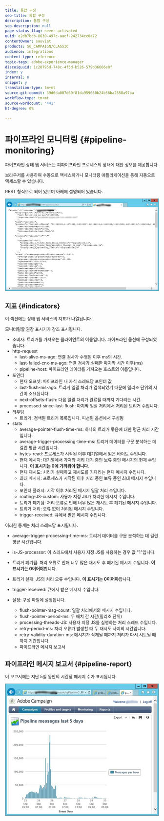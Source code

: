 ```yaml
---
title: 통합 구성
seo-title: 통합 구성
description: 통합 구성
seo-description: null
page-status-flag: never-activated
uuid: e2db7bdb-8630-497c-aacf-242734cc0a72
contentOwner: sauviat
products: SG_CAMPAIGN/CLASSIC
audience: integrations
content-type: reference
topic-tags: adobe-experience-manager
discoiquuid: 1c20795d-748c-4f5d-b526-579b36666e8f
index: y
internal: n
snippet: y
translation-type: tm+mt
source-git-commit: 39d6da007d69f81da959660b24b56ba2558a97ba
workflow-type: tm+mt
source-wordcount: '441'
ht-degree: 0%

---
```



# 파이프라인 모니터링 {#pipeline-monitoring}

파이프라인 상태 웹 서비스는 피파이프라인 프로세스의 상태에 대한 정보를 제공합니다.

브라우저를 사용하여 수동으로 액세스하거나 모니터링 애플리케이션을 통해 자동으로 액세스할 수 있습니다.

REST 형식으로 되어 있으며 아래에 설명되어 있습니다.

![](assets/triggers_8.png)

## 지표 {#indicators}

이 섹션에는 상태 웹 서비스의 지표가 나열됩니다.

모니터링할 권장 표시기가 강조 표시됩니다.

* 소비자: 트리거를 가져오는 클라이언트의 이름입니다. 파이프라인 옵션에 구성되었습니다.
* http-request
   * last-alive-ms-ago: 연결 검사가 수행된 이후 ms의 시간.
   * last-failed-cnx-ms-ago: 연결 검사가 실패한 마지막 시간 이후(ms)
   * pipeline-host: 파이프라인 데이터를 가져오는 호스트의 이름입니다.
* 포인터
   * 현재 오프셋: 파이프라인 내 자식 스레드당 포인터 값
   * last-flush-ms-ago: 트리거 일괄 처리가 검색되었기 때문에 밀리초 단위의 시간이 소요됩니다.
   * next-offsets-flush: 다음 일괄 처리가 완료될 때까지 기다리는 시간.
   * processed-since-last-flush: 마지막 일괄 처리에서 처리된 트리거 수입니다.
* 라우팅
   * 트리거: 검색된 트리거 목록입니다. 피선된 옵션에서 구성됨
* stats
   * average-pointer-flush-time-ms: 하나의 트리거 묶음에 대한 평균 처리 시간입니다.
   * average-trigger-processing-time-ms: 트리거 데이터를 구문 분석하는 데 걸린 평균 시간입니다.
   * bytes-read: 프로세스가 시작된 이후 대기열에서 읽은 바이트 수입니다.
   * 현재 메시지: 대기열에서 가져와 처리 대기 중인 보류 중인 메시지의 현재 수입니다. **이 표시기는 0에 가까워야 합니다**.
   * 현재 재시도: 처리가 실패하고 재시도를 기다리는 현재 메시지 수입니다.
   * 최대 메시지: 프로세스가 시작된 이후 처리 중인 보류 중인 최대 메시지 수입니다.
   * 포인터 플러시: 시작 이후 처리된 메시지 일괄 처리 수입니다.
   * routing-JS-custom: 사용자 지정 JS가 처리한 메시지 수입니다.
   * 트리거 폐기됨: 처리 오류로 인해 너무 많은 재시도 후 폐기된 메시지 수입니다.
   * 트리거 처리: 오류 없이 처리된 메시지 수입니다.
   * trigger-received: 큐에서 받은 메시지 수입니다.

이러한 통계는 처리 스레드당 표시됩니다.

* average-trigger-processing-time-ms: 트리거 데이터를 구문 분석하는 데 걸린 평균 시간입니다.
* is-JS-processor: 이 스레드에서 사용자 지정 JS를 사용하는 경우 값 &quot;1&quot;입니다.
* 트리거 폐기됨: 처리 오류로 인해 너무 많은 재시도 후 폐기된 메시지 수입니다. **이 표시기는 0이어야**&#x200B;합니다.
* 트리거 실패: JS의 처리 오류 수입니다. **이 표시기는 0이어야**&#x200B;합니다.
* trigger-received: 큐에서 받은 메시지 수입니다.

* 설정: 구성 파일에 설정됩니다.
   * flush-pointer-msg-count: 일괄 처리에서의 메시지 수입니다.
   * flush-pointer-period-ms: 두 배치 간 시간(밀리초 단위)
   * processing-threads-JS: 사용자 지정 JS를 실행하는 처리 스레드 수입니다.
   * retry-period-ms: 처리 오류가 발생할 때 두 재시도 사이의 시간입니다.
   * retry-validity-duration-ms: 메시지가 삭제될 때까지 처리가 다시 시도될 때까지 기간입니다.
   * 파이프라인 메시지 보고서

## 파이프라인 메시지 보고서 {#pipeline-report}

이 보고서에는 지난 5일 동안의 시간당 메시지 수가 표시됩니다.

![](assets/triggers_9.png)
